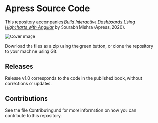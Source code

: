 # Apress Source Code

This repository accompanies [*Build Interactive Dashboards Using Highcharts with Angular*](https://rd.springer.com/video/10.1007/%isbn%) by Sourabh Mishra (Apress, 2020).

[comment]: #cover
![Cover image](%isbn%.jpg)

Download the files as a zip using the green button, or clone the repository to your machine using Git.

## Releases

Release v1.0 corresponds to the code in the published book, without corrections or updates.

## Contributions

See the file Contributing.md for more information on how you can contribute to this repository.
